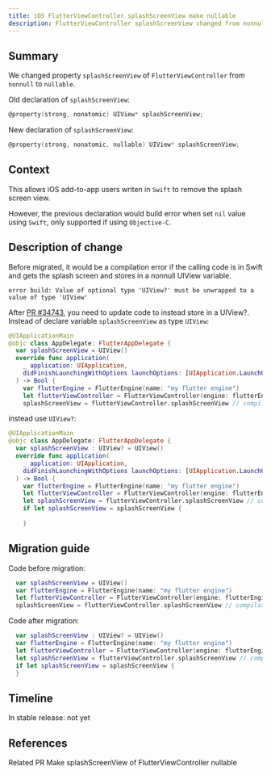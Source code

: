 ```yaml
---
title: iOS FlutterViewController splashScreenView make nullable
description: FlutterViewController splashScreenView changed from nonnull to nullable.
---
```


## Summary

We changed property `splashScreenView` of `FlutterViewController` from `nonnull` to `nullable`.

Old declaration of `splashScreenView`:

```objective-c
@property(strong, nonatomic) UIView* splashScreenView;
```

New declaration of `splashScreenView`:

```objective-c
@property(strong, nonatomic, nullable) UIView* splashScreenView;
```

## Context

This allows iOS add-to-app users writen in `Swift` to remove the splash screen view.

However, the previous declaration would build error when set `nil` value using `Swift`, only supported if using `Objective-C`.

## Description of change

Before migrated, it would be a compilation error if the calling code is in Swift and gets the splash screen and stores in a nonnull UIView variable.

```
error build: Value of optional type 'UIView?' must be unwrapped to a value of type 'UIView'
```

After [PR #34743][], you need to update code to instead store in a UIView?. Instead of declare variable `splashScreenView` as type `UIView`:

```swift
@UIApplicationMain
@objc class AppDelegate: FlutterAppDelegate {
  var splashScreenView = UIView()
  override func application(
    _ application: UIApplication,
    didFinishLaunchingWithOptions launchOptions: [UIApplication.LaunchOptionsKey: Any]?
  ) -> Bool {
    var flutterEngine = FlutterEngine(name: "my flutter engine")
    let flutterViewController = FlutterViewController(engine: flutterEngine, nibName: nil, bundle: nil)
    splashScreenView = flutterViewController.splashScreenView // compilation error: Value of optional type 'UIView?' must be unwrapped to a value of type 'UIView'
```

instead use `UIView?`:

```swift
@UIApplicationMain
@objc class AppDelegate: FlutterAppDelegate {
  var splashScreenView : UIView? = UIView()
  override func application(
    _ application: UIApplication,
    didFinishLaunchingWithOptions launchOptions: [UIApplication.LaunchOptionsKey: Any]?
  ) -> Bool {
    var flutterEngine = FlutterEngine(name: "my flutter engine")
    let flutterViewController = FlutterViewController(engine: flutterEngine, nibName: nil, bundle: nil)
    let splashScreenView = flutterViewController.splashScreenView // compiles successfully
    if let splashScreenView = splashScreenView {
      
    }
```


## Migration guide

Code before migration:

```swift
  var splashScreenView = UIView()
  var flutterEngine = FlutterEngine(name: "my flutter engine")
  let flutterViewController = FlutterViewController(engine: flutterEngine, nibName: nil, bundle: nil)
  splashScreenView = flutterViewController.splashScreenView // compilation error: Value of optional type 'UIView?' must be unwrapped to a value of type 'UIView'
```

Code after migration:

```swift
  var splashScreenView : UIView? = UIView()
  var flutterEngine = FlutterEngine(name: "my flutter engine")
  let flutterViewController = FlutterViewController(engine: flutterEngine, nibName: nil, bundle: nil)
  let splashScreenView = flutterViewController.splashScreenView // compiles successfully
  if let splashScreenView = splashScreenView {
  }
```

## Timeline

In stable release: not yet

## References

Related PR [][PR #34743] Make splashScreenView of FlutterViewController nullable

[PR #34743]: {{site.github}}/flutter/engine/pull/34743